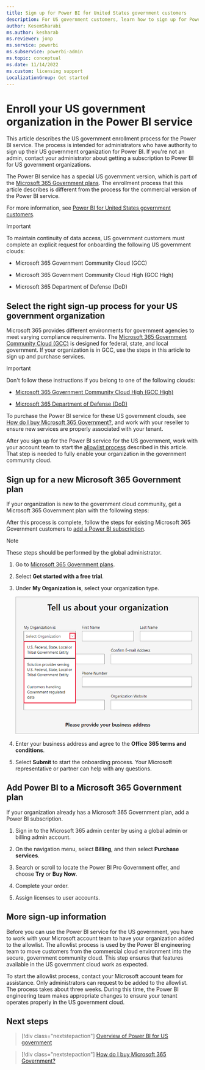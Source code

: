 ```yaml
---
title: Sign up for Power BI for United States government customers
description: For US government customers, learn how to sign up for Power BI with a new Microsoft 365 Government plan and begin the onboarding process.
author: KesemSharabi
ms.author: kesharab
ms.reviewer: jonp
ms.service: powerbi
ms.subservice: powerbi-admin
ms.topic: conceptual
ms.date: 11/14/2022
ms.custom: licensing support
LocalizationGroup: Get started
---
```

# Enroll your US government organization in the Power BI service

This article describes the US government enrollment process for the Power BI service. The process is intended for administrators who have authority to sign up their US government organization for Power BI. If you're not an admin, contact your administrator about getting a subscription to Power BI for US government organizations.

The Power BI service has a special US government version, which is part of the [Microsoft 365 Government plans](https://www.microsoft.com/microsoft-365/government/compare-office-365-government-plans?rtc=1). The enrollment process that this article describes is different from the process for the commercial version of the Power BI service.

For more information, see [Power BI for United States government customers](service-govus-overview.md).

>[!IMPORTANT]
>To maintain continuity of data access, US government customers must complete an explicit request for onboarding the following US government clouds:
>
>* Microsoft 365 Government Community Cloud (GCC)
>
>* Microsoft 365 Government Community Cloud High (GCC High)
>
>* Microsoft 365 Department of Defense (DoD)

## Select the right sign-up process for your US government organization

Microsoft 365 provides different environments for government agencies to meet varying compliance requirements. The  [Microsoft 365 Government Community Cloud (GCC)](/office365/servicedescriptions/office-365-platform-service-description/office-365-us-government/gcc) is designed for federal, state, and local government. If your organization is in GCC, use the steps in this article to sign up and purchase services.

>[!IMPORTANT]
>Don't follow these instructions if you belong to one of the following clouds:
>
>* [Microsoft 365 Government Community Cloud High (GCC High)](/office365/servicedescriptions/office-365-platform-service-description/office-365-us-government/gcc-high-and-dod)
>
>* [Microsoft 365 Department of Defense (DoD)](/office365/servicedescriptions/office-365-platform-service-description/office-365-us-government/gcc-high-and-dod)
>
>To purchase the Power BI service for these US government clouds, see [How do I buy Microsoft 365 Government?](/office365/servicedescriptions/office-365-platform-service-description/office-365-us-government/microsoft-365-government-how-to-buy#how-do-i-buy-microsoft-365-government), and work with your reseller to ensure new services are properly associated with your tenant.

After you sign up for the Power BI service for the US government, work with your account team to start the [allowlist process](#more-sign-up-information) described in this article. That step is needed to fully enable your organization in the government community cloud.

## Sign up for a new Microsoft 365 Government plan

If your organization is new to the government cloud community, get a Microsoft 365 Government plan with the following steps:

After this process is complete, follow the steps for existing Microsoft 365 Government customers to [add a Power BI subscription](#add-power-bi-to-a-microsoft-365-government-plan).

> [!NOTE]
> These steps should be performed by the global administrator.

1. Go to [Microsoft 365 Government plans](https://products.office.com/government/office-365-web-services-for-government).

1. Select **Get started with a free trial**.

1. Under **My Organization is**, select your organization type.

   ![Screenshot showing a portion of the organization information form. The organization type menu is expanded, and the options are highlighted.](media/service-govus-signup/gcc-trial-signup.png)

1. Enter your business address and agree to the **Office 365 terms and conditions**.
1. Select **Submit** to start the onboarding process. Your Microsoft representative or partner can help with any questions.

## Add Power BI to a Microsoft 365 Government plan

If your organization already has a Microsoft 365 Government plan, add a Power BI subscription.

1. Sign in to the Microsoft 365 admin center by using a global admin or billing admin account.

2. On the navigation menu, select **Billing**, and then select **Purchase services**.

3. Search or scroll to locate the Power BI Pro Government offer, and choose **Try** or **Buy Now**.

4. Complete your order.

5. Assign licenses to user accounts.

## More sign-up information

Before you can use the Power BI service for the US government, you have to work with your Microsoft account team to have your organization added to the allowlist. The allowlist process is used by the Power BI engineering team to move customers from the commercial cloud environment into the secure, government community cloud. This step ensures that features available in the US government cloud work as expected.

To start the allowlist process, contact your Microsoft account team for assistance. Only administrators can request to be added to the allowlist. The process takes about three weeks. During this time, the Power BI engineering team makes appropriate changes to ensure your tenant operates properly in the US government cloud.

## Next steps

>[!div class="nextstepaction"]
>[Overview of Power BI for US government](service-govus-overview.md)

>[!div class="nextstepaction"]
>[How do I buy Microsoft 365 Government?](/office365/servicedescriptions/office-365-platform-service-description/office-365-us-government/microsoft-365-government-how-to-buy#how-do-i-buy-microsoft-365-government)
